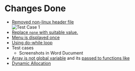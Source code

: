 Changes Done
=============
- [Removed non-linux header file](https://ashutosh.sucks-at.codes/rRSpPa)<br>
  ![Test Case 1](https://ashutosh.sucks-at.codes/rRSpPa)
- [Replace `none` with suitable value.](https://github.com/Ashutosh-3601/college-practicals/commit/584f59afb95c1e1ae8ec000d810e0c906c7c4262?branch=584f59afb95c1e1ae8ec000d810e0c906c7c4262&diff=unified)
- [Menu is displayed once](https://github.com/Ashutosh-3601/college-practicals/blob/584f59afb95c1e1ae8ec000d810e0c906c7c4262/data-structure/p1/array.c#L93)
- [Using do-while loop](https://github.com/Ashutosh-3601/college-practicals/blob/584f59afb95c1e1ae8ec000d810e0c906c7c4262/data-structure/p1/array.c#L94)
- Test cases
  - Screenshots in Word Ducument
- [Array is not global variable](https://github.com/Ashutosh-3601/college-practicals/blob/584f59afb95c1e1ae8ec000d810e0c906c7c4262/data-structure/p1/array.c#L92) 
and its [passed to functions like](https://github.com/Ashutosh-3601/college-practicals/blob/584f59afb95c1e1ae8ec000d810e0c906c7c4262/data-structure/p1/array.c#L20)
- [Dynamic Allocation](https://github.com/Ashutosh-3601/college-practicals/blob/master/data-structure/p1/dynamic.c)
